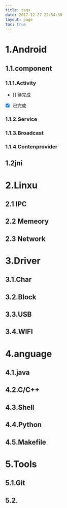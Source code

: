 ```yaml
---
title: tags
date: 2017-12-27 22:54:30
layout: page
toc: true
---
```


# 1.Android

 
## 1.1.component
### 1.1.1.Activity
- [] 待完成
 
- [x] 已完成
### 1.1.2.Service
### 1.1.3.Broadcast
### 1.1.4.Contenprovider
## 1.2jni
# 2.Linxu
## 2.1 IPC
## 2.2 Memeory
## 2.3 Network

# 3.Driver
## 3.1.Char
## 3.2.Block
## 3.3.USB
## 3.4.WIFI

# 4.anguage
## 4.1.java
## 4.2.C/C++
## 4.3.Shell
## 4.4.Python
## 4.5.Makefile
# 5.Tools
## 5.1.Git
## 5.2.
